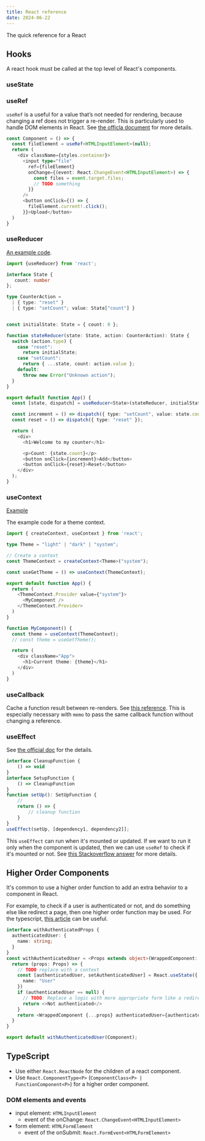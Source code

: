 ```yaml
---
title: React reference
date: 2024-06-22
---
```


The quick reference for a React

## Hooks

A react hook must be called at the top level of React's components.

### useState

### useRef

`useRef` is a useful for a value that’s not needed for rendering, because changing a ref does not trigger a re-render.
This is particularly used to handle DOM elements in React.
See [the officla document](https://react.dev/reference/react/useRef#manipulating-the-dom-with-a-ref) for more details.

```typescript
const Component = () => {
  const fileElement = useRef<HTMLInputElement>(null);
  return (
    <div className={styles.container}>
      <input type="file"
        ref={fileElement}
        onChange={(event: React.ChangeEvent<HTMLInputElement>) => {
          const files = event.target.files;
          // TODO something
        }}
      />
      <button onClick={() => {
        fileElement.current!.click();
      }}>Upload</button>
  )
}
```

### useReducer

[An example code](https://playcode.io/1914386).

```typescript
import {useReducer} from 'react';

interface State {
   count: number
};

type CounterAction =
  | { type: "reset" }
  | { type: "setCount"; value: State["count"] }


const initialState: State = { count: 0 };

function stateReducer(state: State, action: CounterAction): State {
  switch (action.type) {
    case "reset":
      return initialState;
    case "setCount":
      return { ...state, count: action.value };
    default:
      throw new Error("Unknown action");
  }
}

export default function App() {
  const [state, dispatch] = useReducer<State>(stateReducer, initialState);

  const increment = () => dispatch({ type: "setCount", value: state.count+1 });
  const reset = () => dispatch({ type: "reset" });

  return (
    <div>
      <h1>Welcome to my counter</h1>

      <p>Count: {state.count}</p>
      <button onClick={increment}>Add</button>
      <button onClick={reset}>Reset</button>
    </div>
  );
}
```

### useContext

[Example](https://playcode.io/1914368)

The example code for a theme context.

```typescript
import { createContext, useContext } from 'react';

type Theme = "light" | "dark" | "system";

// Create a context
const ThemeContext = createContext<Theme>("system");

const useGetTheme = () => useContext(ThemeContext);

export default function App() {
  return (
    <ThemeContext.Provider value={"system"}>
      <MyComponent />
    </ThemeContext.Provider>
  )
}

function MyComponent() {
  const theme = useContext(ThemeContext);
  // const theme = useGetTheme();

  return (
    <div className="App">
      <h1>Current theme: {theme}</h1>
    </div>
  )
}
```

### useCallback

Cache a function result between re-renders.
See [this reference](https://react.dev/reference/react/useCallback).
This is especially necessary with `memo` to pass the same callback function without changing a reference.


### useEffect

See [the official doc](https://react.dev/reference/react/useEffect) for the details.

```typescript
interface CleanupFunction {
    () => void
}
interface SetupFunction {
    () => CleanupFunction
}
function setUp(): SetUpFunction {
    //
    return () => {
        // cleanup function
    }
}
useEffect(setUp, [dependency1, dependency2]];
```

This `useEffect` can run when it's mounted or updated.
If we want to run it only when the component is updated, then we can use `useRef` to check if it's mounted or not.
See [this Stackoverflow answer](https://stackoverflow.com/a/55075818) for more details.


## Higher Order Components

It's common to use a higher order function to add an extra behavior to a component in React.

For example, to check if a user is authenticated or not, and do something else like redirect a page, then one higher order function may be used.
For the typescript, [this article](https://medium.com/@jrwebdev/react-higher-order-component-patterns-in-typescript-42278f7590fb) can be useful.

```typescript
interface withAuthenticatedProps {
  authenticatedUser: {
    name: string;
  }
}
const withAuthenticatedUser = <Props extends object>(WrappedComponent: React.ComponentType<Props & withAuthenticatedProps>) => {
  return (props: Props) => {
    // TODO replace with a context
    const [authenticatedUser, setAuthenticatedUser] = React.useState({
      name: "User"
    })
    if (authenticatedUser == null) {
      // TODO: Replace a logic with more appropriate form like a redirect
      return <>Not authenticated</>
    }
    return <WrappedComponent {...props} authenticatedUser={authenticatedUser} />
  }
}

export default withAuthenticatedUser(Component);
```


## TypeScript

- Use either `React.ReactNode` for the children of a react component.
- Use `React.ComponentType<P>` (`ComponentClass<P> | FunctionComponent<P>`) for a higher order component.


### DOM elements and events

- input element: `HTMLInputElement`
    - event of the onChange: `React.ChangeEvent<HTMLInputElement>`
- form element: `HTMLFormElement`
    - event of the onSubmit: `React.FormEvent<HTMLFormElement>`
